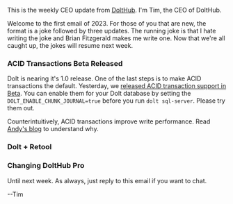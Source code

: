 This is the weekly CEO update from [DoltHub](https://www.dolthub.com/). I'm Tim, the CEO of DoltHub. 

Welcome to the first email of 2023. For those of you that are new, the format is a joke followed by three updates. The running joke is that I hate writing the joke and Brian Fitzgerald makes me write one. Now that we're all caught up, the jokes will resume next week.

### ACID Transactions Beta Released

Dolt is nearing it's 1.0 release. One of the last steps is to make ACID transactions the default. Yesterday, we [released ACID transaction support in Beta](https://www.dolthub.com/blog/2023-01-04-acid-transactions/). You can enable them for your Dolt database by setting the `DOLT_ENABLE_CHUNK_JOURNAL=true` before you run `dolt sql-server`. Please try them out. 

Counterintuitively, ACID transactions improve write performance. Read [Andy's blog](https://www.dolthub.com/blog/2023-01-04-acid-transactions/) to understand why.

### Dolt + Retool



### Changing DoltHub Pro



Until next week. As always, just reply to this email if you want to chat.

--Tim
